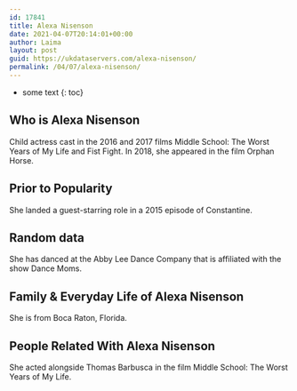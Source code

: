 ```yaml
---
id: 17841
title: Alexa Nisenson
date: 2021-04-07T20:14:01+00:00
author: Laima
layout: post
guid: https://ukdataservers.com/alexa-nisenson/
permalink: /04/07/alexa-nisenson/
---
```


* some text
{: toc}


## Who is Alexa Nisenson
                  
                  
                  
Child actress cast in the 2016 and 2017 films Middle School: The Worst Years of My Life and Fist Fight. In 2018, she appeared in the film Orphan Horse.
                  
              
            
              
            
                
                
                
## Prior to Popularity
                  
                  
                  
She landed a guest-starring role in a 2015 episode of Constantine. 
                  
              
            
              
            
                
                
                
## Random data
                  
                  
                  
She has danced at the Abby Lee Dance Company that is affiliated with the show Dance Moms. 
                  
              
            
              
            
                
                
                
## Family & Everyday Life of Alexa Nisenson
                  
                  
                  
She is from Boca Raton, Florida. 
                  
              
            
              
            
                
                
                
## People Related With Alexa Nisenson
                  
                  
                  
She acted alongside Thomas Barbusca in the film Middle School: The Worst Years of My Life. 
                  
              
            
              
            
                
              
            
              
              
            
            
              
            
          
          
          